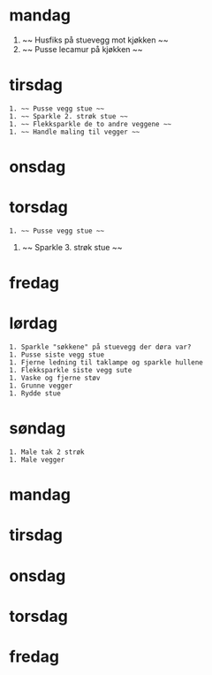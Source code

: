 # mandag

  1. ~~ Husfiks på stuevegg mot kjøkken ~~
  1. ~~ Pusse lecamur på kjøkken ~~

# tirsdag

    1. ~~ Pusse vegg stue ~~ 
    1. ~~ Sparkle 2. strøk stue ~~
    1. ~~ Flekksparkle de to andre veggene ~~
    1. ~~ Handle maling til vegger ~~

# onsdag 


# torsdag 

    1. ~~ Pusse vegg stue ~~
   1. ~~ Sparkle 3. strøk stue ~~

# fredag

# lørdag

    1. Sparkle "søkkene" på stuevegg der døra var?
    1. Pusse siste vegg stue
    1. Fjerne ledning til taklampe og sparkle hullene
    1. Flekksparkle siste vegg sute
    1. Vaske og fjerne støv 
    1. Grunne vegger
    1. Rydde stue 

# søndag 

    1. Male tak 2 strøk 
    1. Male vegger

# mandag 


# tirsdag 

# onsdag 

# torsdag 

# fredag 

